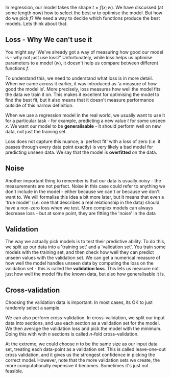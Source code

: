 In regression, our model takes the shape $t = f(x ; w)$. We have discussed (at some length now) how to select the best $w$ to optimise the model. But how do we pick $f$? We need a way to decide which functions produce the best models. Lets think about that.

## Loss - Why We can't use it
You might say 'We've already got a way of measuring how good our model is - why not just use loss?' Unfortunately, while loss helps us optimise parameters to a model ($w$), it doesn't help us compare between different functions $f$. 

To understand this, we need to understand what loss is in more detail. When we came across it earlier, it was introduced as 'a measure of how good the model is'. More precisely, loss measures how well the model fits the data we train it on. This makes it excellent for optimising the model to find the best fit, but it also means that it doesn't measure performance outside of this narrow definition. 

When we use a regression model in the real world, we usually want to use it for a particular task - for example, predicting a new value $t$ for some unseen $x$. We want our model to be **generalisable** - it should perform well on new data, not just the training set. 

Loss does not capture this nuance; a 'perfect fit' with a loss of zero (i.e. it passes through every data point exactly) is very likely a bad model for predicting unseen data. We say that the model is **overfitted** on the data. 


## Noise
Another important thing to remember is that our data is usually noisy - the measurements are not perfect. Noise in this case could refer to anything we don't include in the model - either because we can't or because we don't want to. We will formalise this idea a bit more later, but it means that even a 'true model' (i.e. one that describes a real relationship in the data) should have a non-zero loss when we test. More complex models can always decrease loss - but at some point, they are fitting the 'noise' in the data 


## Validation
The way we actually pick models is to test their predictive ability. To do this, we split up our data into a 'training set' and a 'validation set'. You train some models with the training set, and then check how well they can predict unseen values with the validation set. We can get a numerical measure of how well the model handles unseen data by computing the loss on the validation set - this is called the **validation loss**. This lets us measure not just how well the model fits the known data, but also how generalisable it is.

## Cross-validation
Choosing the validation data is important. In most cases, its OK to just randomly select a sample.

We can also perform cross-validation. In cross-validation, we split our input data into sections, and use each section as a validation set for the model. We then average the validation loss and pick the model with the minimum. Doing this with with $n$ sections is called $n$-fold cross-validation.

At the extreme, we could choose $n$ to be the same size as our input data set, treating each data-point as a validation set. This is called leave-one-out cross validation, and it gives us the strongest confidence in picking the correct model. However, note that the more validation sets we create, the more computationally expensive it becomes. Sometimes it's just not feasible. 